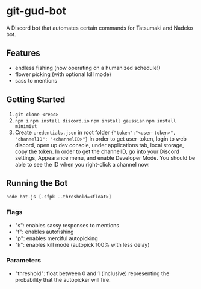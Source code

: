 # git-gud-bot

A Discord bot that automates certain commands for Tatsumaki and Nadeko bot.

## Features
- endless fishing (now operating on a humanized schedule!)
- flower picking (with optional kill mode)
- sass to mentions

## Getting Started
1. `git clone <repo>`
2. `npm i`
`npm install discord.io`
`npm install gaussian`
`npm install minimist`
3. Create `credentials.json` in root folder
`{"token":"<user-token>", "channelID": "<channelID>"}`
In order to get user-token, login to web discord, open up dev console, under applications tab, local storage, copy the token.
In order to get the channelID, go into your Discord settings, Appearance menu, and enable Developer Mode. You should be able to see the ID when you right-click a channel now.

## Running the Bot
`node bot.js [-sfpk --threshold=<float>]` 
### Flags
- "s": enables sassy responses to mentions
- "f": enables autofishing
- "p": enables merciful autopicking
- "k": enables kill mode (autopick 100% with less delay)

### Parameters
- "threshold": float between 0 and 1 (inclusive) representing the probability that the autopicker will fire.